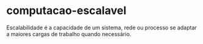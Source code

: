 # computacao-escalavel
Escalabilidade é a capacidade de um sistema, rede ou processo se adaptar a maiores cargas de trabalho quando necessário.

